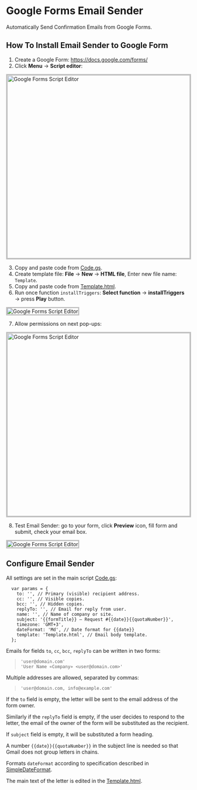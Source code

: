 # Google Forms Email Sender

Automatically Send Confirmation Emails from Google Forms.

## How To Install Email Sender to Google Form

1. Create a Google Form: https://docs.google.com/forms/
2. Click **Menu** → **Script editor**:

<p><img src="https://raw.githubusercontent.com/romychvk/google-forms-email-sender/master/doc/img/google-forms-email-sender-1.png" width="500" alt="Google Forms Script Editor" style="border: 3px solid silver;"></p>

3. Copy and paste code from [Code.gs](Code.gs).
4. Create template file: **File** → **New** → **HTML file**, Enter new file name: `Template`.
5. Copy and paste code from [Template.html](Template.html).
6. Run once function `installTriggers`: **Select function** → **installTriggers** → press **Play** button.

<p><img src="https://raw.githubusercontent.com/romychvk/google-forms-email-sender/master/doc/img/google-forms-email-sender-2.png" alt="Google Forms Script Editor" style="border: 3px solid silver;"></p>

7. Allow permissions on next pop-ups:

<p><img src="https://raw.githubusercontent.com/romychvk/google-forms-email-sender/master/doc/img/google-forms-email-sender-3.png" width="500"  alt="Google Forms Script Editor" style="border: 3px solid silver;"></p>

8. Test Email Sender: go to your form, click **Preview** icon, fill form and submit, check your email box.

<p><img src="https://raw.githubusercontent.com/romychvk/google-forms-email-sender/master/doc/img/google-forms-email-sender-4.png" alt="Google Forms Script Editor" style="border: 3px solid silver;"></p>

## Configure Email Sender

All settings are set in the main script [Code.gs](Code.gs):

```javascript=
  var params = {
    to: '', // Primary (visible) recipient address. 
    cc: '', // Visible copies.
    bcc: '', // Hidden copies.
    replyTo: '', // Email for reply from user.
    name: '', // Name of company or site.
    subject: '{{formTitle}} — Request #{{date}}{{quotaNumber}}',
    timezone: 'GMT+3',
    dateFormat: 'Md', // Date format for {{date}}
    template: 'Template.html', // Email body template.
  };
```

Emails for fields `to`, `cc`, `bcc`, `replyTo` can be written in two forms:

> `'user@domain.com'`<br>
> `'User Name «Company» <user@domain.com>'`

Multiple addresses are allowed, separated by commas:

> `'user@domain.com, info@example.com'`

If the `to` field is empty, the letter will be sent to the email address of the form owner.

Similarly if the `replyTo` field is empty, if the user decides to respond to the letter, the email of the owner of the form will be substituted as the recipient.

If `subject` field is empty, it will be substituted a form heading.

A number `{{date}}{{quotaNumber}}` in the subject line is needed so that Gmail does not group letters in chains.

Formats `dateFormat` according to specification described in [SimpleDateFormat](https://docs.oracle.com/javase/7/docs/api/java/text/SimpleDateFormat.html).

The main text of the letter is edited in the [Template.html](Template.html).
